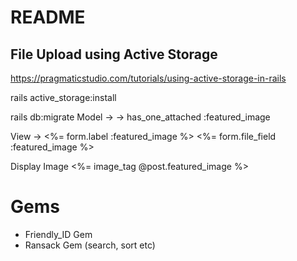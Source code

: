 # README

## File Upload using Active Storage
https://pragmaticstudio.com/tutorials/using-active-storage-in-rails

rails active_storage:install

rails db:migrate
Model ->
   -> has_one_attached :featured_image

View
  -> 
    <%= form.label :featured_image %>
    <%= form.file_field :featured_image %>

Display Image
<%= image_tag @post.featured_image %>

# Gems
- Friendly_ID Gem
- Ransack Gem (search, sort etc)